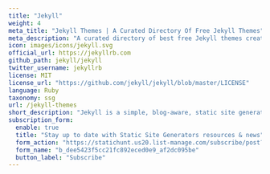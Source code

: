 ```yaml
---
title: "Jekyll"
weight: 4
meta_title: "Jekyll Themes | A Curated Directory Of Free Jekyll Themes"
meta_description: "A curated directory of best free Jekyll themes created by independent web designers & developers that are open source, MIT licensed & available for free to download."
icon: images/icons/jekyll.svg
official_url: https://jekyllrb.com
github_path: jekyll/jekyll
twitter_username: jekyllrb
license: MIT
license_url: "https://github.com/jekyll/jekyll/blob/master/LICENSE"
language: Ruby
taxonomy: ssg
url: /jekyll-themes
short_description: "Jekyll is a simple, blog-aware, static site generator perfect for personal, project, or organization sites.  Jekyll takes your content, renders Markdown and Liquid templates, and spits out a complete, static website ready to be served by Apache, Nginx or another web server."
subscription_form:
  enable: true
  title: "Stay up to date with Static Site Generators resources & news"
  form_action: "https://statichunt.us20.list-manage.com/subscribe/post?u=dee5423f5cc21fc892eced0e9&amp;id=af2dc095be"
  form_name: "b_dee5423f5cc21fc892eced0e9_af2dc095be"
  button_label: "Subscribe"
---
```

